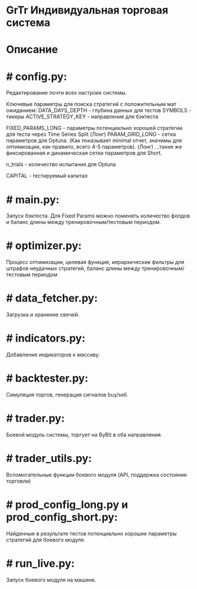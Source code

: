 # GrTr Индивидуальная торговая система

# Описание

# #  config.py:
Редактирование почти всех настроек системы.

Ключевые параметры для поиска стратегий с положительным мат ожиданием:
DATA_DAYS_DEPTH - глубина данных для тестов
SYMBOLS - тикеры
ACTIVE_STRATEGY_KEY - направление для бэктеста

FIXED_PARAMS_LONG - параметры потенциально хорошей стратегии для теста через Time Series Split (Лонг)
PARAM_GRID_LONG - сетка параметров для Optuna. (Как показывает minimal отчет, значимы для оптимизации, как правило, всего 4-5 параметров). (Лонг)
...такие же фиксированная и динамическая сетки параметров для Short.

n_trials - количество испытания для Optuna

CAPITAL - тестируемый капитал


# # main.py:
Запуск бэктеста. Для Fixed Params можно поменять количество фолдов и баланс длины между тренировочным/тестовым периодом.

# # optimizer.py:
Процесс оптимизации, целевая функция, иерархические фильтры для штрафов неудачных стратегий, баланс длины между тренировочным/тестовым периодом

# # data_fetcher.py:
Загрузка и хранение свечей.

# # indicators.py:
Добавление индикаторов к массиву.

# # backtester.py:
Симуляция торгов, генерация сигналов buy/sell.

# # trader.py:
Боевой модуль системы, торгует на ByBit в оба направления.

# # trader_utils.py:
Вспомогательные функции боевого модуля (API, поддержка состояния торговли)

# # prod_config_long.py и prod_config_short.py:
Найденные в результате тестов потенциально хорошие параметры стратегий для боевого модуля.

# # run_live.py:
Запуск боевого модуля на машине.

